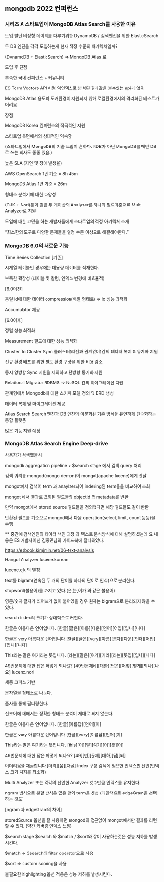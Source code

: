 ## mongodb 2022 컨퍼런스

### 시리즈 A 스타트업이 MongoDB Atlas Search를 사용한 이유
도입 발단
비정형 데이터를 다루기위한 DynamoDB / 검색엔진을 위한 ElasticSearch

두 DB 엔진을 각각 도입하는게 현재 적정 수준의 아키텍처일까?

(DynamoDB + ElasticSearch) => MongoDB Atlas 로

도입 후
단점

부족한 국내 컨퍼런스 + 커뮤니티

ES Term Vectors API 처럼 역인덱스로 분석된 결과값을 볼수있는 api가 없음

MongoDB Atlas 용도의 도커환경이 지원되지 않아 로컬환경에서의 격리화된 테스트가 어려움

장점

MongoDB Korea 컨퍼런스의 적극적인 지원

스타트업 측면에서의 상대적인 익숙함

(스타트업에서 MongoDB의 기술 도입이 흔하다. RDB가 아닌 MongoDB를 메인 DB로 쓰는 회사도 종종 있음.)

높은 SLA (지연 및 장애 발생율)

AWS OpenSearch 1년 기준 = 8h 45m

MongoDB Atlas 1년 기준 = 26m

형태소 분석기에 대한 다양성

(CJK + Nori)등과 같은 두 개이상의 Analyzer를 하나의 필드기준으로 Multi Analyzer로 지원

도입에 대한 고민을 하는 개발자들에게
스타트업의 적정 아키텍처 소개

“최소한의 도구로 다양한 문제들을 일정 수준 이상으로 해결해야한다.”

### MongoDB 6.0의 새로운 기능
Time Series Collection
[기존]

시계열 테이블인 경우에는 대용량 데이터를 적재한다.

부족한 확장성 (테이블 및 칼럼, 인덱스 변경에 비효율적)

[6.0이전]

동일 id에 대한 데이터 compression(배열 형태로) => io 성능 최적화

Accumulator 제공

[6.0이후]

정렬 성능 최적화

Measurement 필드에 대한 성능 최적화

Cluster To Cluster Sync
클러스터(리전과 관계없이)간의 데이터 복지 & 동기화 지원

신규 환경 배포를 위한 별도 환경 구성을 위한 비용 감소

동시 양방향 Sync 지원을 제외하고 단방향 동기화 지원

Relational Migrator
RDBMS => NoSQL 간의 마이그레이션 지원

관계형에서 Mongodb에 대한 스키마 모델 정의 및 ERD 생성

데이터 복제 및 마이그레이션 제공

Atlas Search
Search 엔진과 DB 엔진의 이분화된 기존 방식을 유연하게 단순화하는 통합 플랫폼

많은 기능 지원 예정

### MongoDB Atlas Search Engine Deep-drive

사용자가 검색했을시

mongodb aggregation pipeline > $search stage 에서 검색 query 처리

검색 쿼리를 mongod(mongo demon)이 mongot(apache lucene)에게 전달

mongot에서 검색어 term 과 anaylzer되어 indexing된 term들을 비교하여 조회

mongot 에서 결과로 조회된 필드들의 objectid 와 metadata를 반환

만약 mongot에서 stored source 필드들을 정의했다면 해당 필드들도 같이 반환

반환된 필드를 기준으로 mongod에서 다음 operation(select, limit, count 등등)을 수행



** 중간에 검색엔진의 데이터 색인 과정 과 텍스트 분석방식에 대해 설명하셨는데 요 내용은 ES 개발자이신 김종민님의 가이드북에 잘나와있다.

https://esbook.kimjmin.net/06-text-analysis

Hangul Analyzer
lucene.korean

lucene.cjk 의 별칭

text를 bigram(연속된 두 개의 단어를 하나의 단어로 인식)으로 분리한다.

stopword(불용어)를 가지고 있다.(은,는,이가 와 같은 불용어)

영문/숫자 글자가 띄어쓰기 없이 붙어있을 경우 원하는 bigram으로 분리되지 않을 수 있다.

search index의 크기가 상대적으로 커진다.


한글은 아름다운 언어입니다.
[한글][글은][아름][다운][언어][어입][입니][니다]

한글은 very 아름다운 언어입니다
[한글][글은][very][아름][름다][다운][언어][어입][입니][니다]

This라는 말은 여기라는 뜻입니다.
[라는][말은][여기][기라][라는][뜻입][입니][니다]

49번문제에 대한 답은 어떻게 되나요?
[49번문제에][대한][답은][어떻][떻게][되나][나요]
lucenc.nori

세종 코퍼스 기반

문자열을 형태소로 나눈다.

품사를 통해 필터링한다.

신조어에 대해서는 정확한 형태소 분석이 제대로 되지 않는다.


한글은 아름다운 언어입니다.
[한글][아름답][언어][이]

한글은 very 아름다운 언어입니다
[한글][very][아름답][언어][이]

This라는 말은 여기라는 뜻입니다.
[this][이][말][여기][이][뜻][이]

49번문제에 대한 답은 어떻게 되나요?
[49][번][문제][대하][답][되]

이더리움을 채굴합니다
[더리][움][채굴]
Index 구성
검색에 필요한 인덱스만 선언(인덱스 크기 차지를 최소화)

Multi Analyzer 또는 각각의 선언한 Analyzer 갯수만큼 인덱스를 유지한다.

ngram 방식으로 분할 방식은 많은 양의 term을 생성 (대안책으로 edgeGram을 선택하는 것도)

[ngram 과 edgeGram의 차이]

storedSource 옵션을 잘 사용하면 mongod의 접근없이 mongot에서만 결과를 리턴할 수 있다. (약간 커버링 인덱스 느낌)

$search stage
$search 와 $match / $sort와 같이 사용하는것은 성능 저하를 발생시킨다.

$match => $search의 filter operator으로  사용

$sort => custom scoring을 사용

불필요한 highlighting 옵션 적용은 성능 저하를 발생시킨다.

